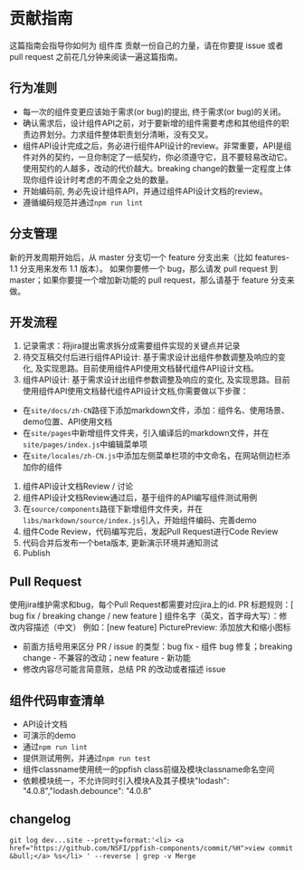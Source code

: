 # 贡献指南

这篇指南会指导你如何为 组件库 贡献一份自己的力量，请在你要提 issue 或者 pull request 之前花几分钟来阅读一遍这篇指南。

## 行为准则

- 每一次的组件变更应该始于需求(or bug)的提出, 终于需求(or bug)的关闭。
- 确认需求后，设计组件API之前，对于要新增的组件需要考虑和其他组件的职责边界划分。力求组件整体职责划分清晰，没有交叉。
- 组件API设计完成之后，务必进行组件API设计的review。非常重要，API是组件对外的契约，一旦你制定了一纸契约，你必须遵守它，且不要轻易改动它。使用契约的人越多，改动的代价越大。breaking change的数量一定程度上体现你组件设计时考虑的不周全之处的数量。
- 开始编码前, 务必先设计组件API，并通过组件API设计文档的review。
- 遵循编码规范并通过`npm run lint`

## 分支管理

新的开发周期开始后，从 master 分支切一个 feature 分支出来（比如 features-1.1 分支用来发布 1.1 版本）。 如果你要修一个 bug，那么请发 pull request 到 master；如果你要提一个增加新功能的 pull request，那么请基于 feature 分支来做。

## 开发流程

1.  记录需求：将jira提出需求拆分成需要组件实现的关键点并记录
1.  待交互稿交付后进行组件API设计: 基于需求设计出组件参数调整及响应的变化, 及实现思路。目前使用组件API使用文档替代组件API设计文档。
1.  组件API设计: 基于需求设计出组件参数调整及响应的变化, 及实现思路。目前使用组件API使用文档替代组件API设计文档,你需要做以下步骤：
  - 在`site/docs/zh-CN`路径下添加markdown文件，添加：组件名、使用场景、demo位置、API使用文档
  - 在`site/pages`中新增组件文件夹，引入编译后的markdown文件，并在`site/pages/index.js`中编辑菜单项
  - 在`site/locales/zh-CN.js`中添加左侧菜单栏项的中文命名，在网站侧边栏添加你的组件
1.  组件API设计文档Review / 讨论
1.  组件API设计文档Review通过后，基于组件的API编写组件测试用例
1.  在`source/components`路径下新增组件文件夹，并在`libs/markdown/source/index.js`引入，开始组件编码、完善demo
1.  组件Code Review，代码编写完后，发起Pull Request进行Code Review
1.  代码合并后发布一个beta版本, 更新演示环境并通知测试
1.  Publish

## Pull Request

使用jira维护需求和bug，每个Pull Request都需要对应jira上的id.
PR 标题规则：[ bug fix / breaking change / new feature ] 组件名字（英文，首字母大写）：修改内容描述（中文）
例如：[new feature] PicturePreview: 添加放大和缩小图标
  -   前面方括号用来区分 PR / issue 的类型：bug fix - 组件 bug 修复；breaking change - 不兼容的改动；new feature - 新功能
  -   修改内容尽可能言简意赅，总结 PR 的改动或者描述 issue

## 组件代码审查清单

- API设计文档
- 可演示的demo
- 通过`npm run lint`
- 提供测试用例，并通过`npm run test`
- 组件classname使用统一的ppfish class前缀及模块classname命名空间
- 依赖模块统一，不允许同时引入模块A及其子模块"lodash": "4.0.8","lodash.debounce": "4.0.8"

## changelog

`git log dev...site --pretty=format:'<li> <a href="https://github.com/NSFI/ppfish-components/commit/%H">view commit &bull;</a> %s</li> ' --reverse | grep -v Merge`

